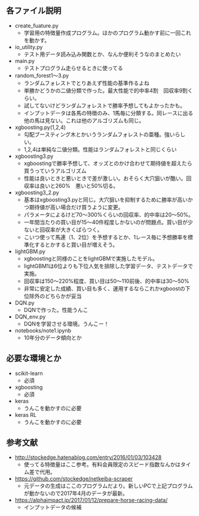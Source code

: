 ## 各ファイル説明
- create_fuature.py
    - 学習用の特徴量作成プログラム。ほかのプログラム動かす前に一回これを動かす。
- io_utility.py
    - テスト用データ読み込み関数とか、なんか便利そうなのまとめたい
- main.py
    - テストプログラム走らせるときに使ってる
- random_forest1～3.py
    - ランダムフォレストでとりあえず性能の基準作るよね
    - 単勝かどうかの二値分類で作った。最大性能で的中率4割　回収率9割くらい。
    - 試してないけどランダムフォレストで勝率予想してもよかったかも。
    - インプットデータは各馬の特徴のみ、1馬毎に分類する。同レースに出る他の馬は見ない。これは他のアルゴリズムも同じ。
- xgboosting.py(1,2,4)
    - 勾配ブースティング木とかいうランダムフォレストの亜種。強いらしい。
    - 1,2,4は単純な二値分類。性能はランダムフォレストと同じくらい
- xgboosting3.py
    - xgboostingで勝率予想して、オッズとのかけ合わせて期待値を超えたら買うっていうアルゴリズム
    - 性能は良いときと悪いときで差が激しい。おそらく大穴狙いが酷い。回収率は良いと260%　悪いと50%切る。
- xgboosting3_2.py
    - 基本はxgboosting3.pyと同じ。大穴狙いを抑制するために勝率が高いかつ期待値が高い場合だけ買うように変更。
    - パラメータによるけど70～300%くらいの回収率、的中率は20～50%。
    - 一年間当たりの買い目が15～40件程度しかないのが問題点。買い目が少ないと回収率が大きくばらつく。
    - こいつ使って馬連（1、2位）を予想するとか、1レース毎に予想勝率を標準化するとかすると買い目が増えそう。
- lightGBM.py
    - xgboostingと同様のことをlightGBMで実施したモデル。
    - lightGBM1は6位よりも下位人気を排除した学習データ、テストデータで実施。
    - 回収率は150～220%程度、買い目は50～110前後、的中率は30～50%
    - 非常に安定した成績、買い目も多く、運用するならこれかxgboostの下位除外のどちらかが妥当
- DQN.py
    - DQNで作った。性能うんこ
- DQN_env.py
    - DQNを学習させる環境。うんこー！
- notebooks/note1.ipynb
    - 10年分のデータ傾向とか
    
## 必要な環境とか
- scikit-learn
    - 必須
- xgboosting
    - 必須
- keras
    - うんこを動かすのに必要
- keras RL
    - うんこを動かすのに必要

## 参考文献
- http://stockedge.hatenablog.com/entry/2016/01/03/103428
    - 使ってる特徴量はここ参考。有料会員限定のスピード指数なんかはタイム差で代用。
- https://github.com/stockedge/netkeiba-scraper
    - 元データの生成はここのプログラムだより。新しいPCで上記プログラムが動かないので2017年4月のデータが最新。
- https://alphaimpact.jp/2017/01/12/prepare-horse-racing-data/
    - インプットデータの候補